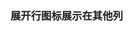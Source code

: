 ### 展开行图标展示在其他列

<code src='./ExpandIconColumn.tsx' desc='设置 column.type 属性为`expand`控制可展开图标嵌入哪一列之前, 默认展示在第一列'></code>

